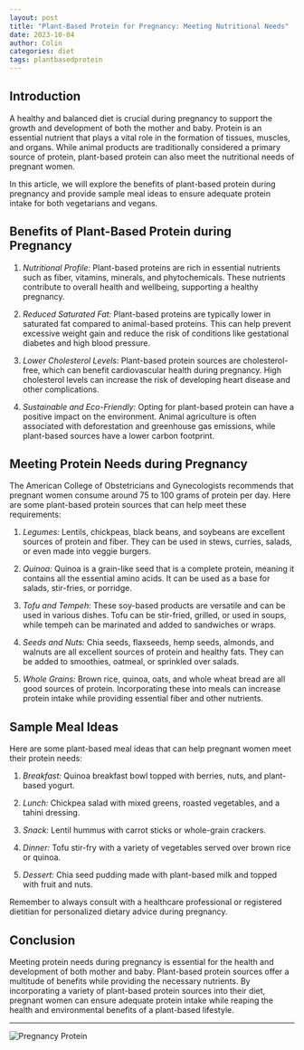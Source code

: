 ```yaml
---
layout: post
title: "Plant-Based Protein for Pregnancy: Meeting Nutritional Needs"
date: 2023-10-04
author: Colin
categories: diet
tags: plantbasedprotein
---
```


## Introduction

A healthy and balanced diet is crucial during pregnancy to support the growth and development of both the mother and baby. Protein is an essential nutrient that plays a vital role in the formation of tissues, muscles, and organs. While animal products are traditionally considered a primary source of protein, plant-based protein can also meet the nutritional needs of pregnant women.

In this article, we will explore the benefits of plant-based protein during pregnancy and provide sample meal ideas to ensure adequate protein intake for both vegetarians and vegans.

## Benefits of Plant-Based Protein during Pregnancy

1. *Nutritional Profile:* Plant-based proteins are rich in essential nutrients such as fiber, vitamins, minerals, and phytochemicals. These nutrients contribute to overall health and wellbeing, supporting a healthy pregnancy.

2. *Reduced Saturated Fat:* Plant-based proteins are typically lower in saturated fat compared to animal-based proteins. This can help prevent excessive weight gain and reduce the risk of conditions like gestational diabetes and high blood pressure.

3. *Lower Cholesterol Levels:* Plant-based protein sources are cholesterol-free, which can benefit cardiovascular health during pregnancy. High cholesterol levels can increase the risk of developing heart disease and other complications.

4. *Sustainable and Eco-Friendly:* Opting for plant-based protein can have a positive impact on the environment. Animal agriculture is often associated with deforestation and greenhouse gas emissions, while plant-based sources have a lower carbon footprint.

## Meeting Protein Needs during Pregnancy

The American College of Obstetricians and Gynecologists recommends that pregnant women consume around 75 to 100 grams of protein per day. Here are some plant-based protein sources that can help meet these requirements:

1. *Legumes:* Lentils, chickpeas, black beans, and soybeans are excellent sources of protein and fiber. They can be used in stews, curries, salads, or even made into veggie burgers.

2. *Quinoa:* Quinoa is a grain-like seed that is a complete protein, meaning it contains all the essential amino acids. It can be used as a base for salads, stir-fries, or porridge.

3. *Tofu and Tempeh:* These soy-based products are versatile and can be used in various dishes. Tofu can be stir-fried, grilled, or used in soups, while tempeh can be marinated and added to sandwiches or wraps.

4. *Seeds and Nuts:* Chia seeds, flaxseeds, hemp seeds, almonds, and walnuts are all excellent sources of protein and healthy fats. They can be added to smoothies, oatmeal, or sprinkled over salads.

5. *Whole Grains:* Brown rice, quinoa, oats, and whole wheat bread are all good sources of protein. Incorporating these into meals can increase protein intake while providing essential fiber and other nutrients.

## Sample Meal Ideas

Here are some plant-based meal ideas that can help pregnant women meet their protein needs:

1. *Breakfast:* Quinoa breakfast bowl topped with berries, nuts, and plant-based yogurt.

2. *Lunch:* Chickpea salad with mixed greens, roasted vegetables, and a tahini dressing.

3. *Snack:* Lentil hummus with carrot sticks or whole-grain crackers.

4. *Dinner:* Tofu stir-fry with a variety of vegetables served over brown rice or quinoa.

5. *Dessert:* Chia seed pudding made with plant-based milk and topped with fruit and nuts.

Remember to always consult with a healthcare professional or registered dietitian for personalized dietary advice during pregnancy.

## Conclusion

Meeting protein needs during pregnancy is essential for the health and development of both mother and baby. Plant-based protein sources offer a multitude of benefits while providing the necessary nutrients. By incorporating a variety of plant-based protein sources into their diet, pregnant women can ensure adequate protein intake while reaping the health and environmental benefits of a plant-based lifestyle.

---

![Pregnancy Protein](https://source.unsplash.com/1600x900/?pregnancy-protein)
